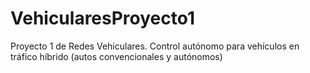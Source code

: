 # VehicularesProyecto1
Proyecto 1 de Redes Vehiculares. Control autónomo para vehículos en tráfico híbrido (autos convencionales y autónomos)
